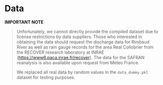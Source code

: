 # Data

**IMPORTANT NOTE**

> Unfortunately, we cannot directly provide the compiled dataset due to license restrictions by data suppliers. Those who interested in obtaining the data should request the discharge data for Rimbaud River as well as rain gauge records for the area Real Collobrier from the RECOVER research laboratory at INRAE (https://www6.paca.inrae.fr/recover). The data for the SAFRAN reanalysis is also available upon request from Meteo France.
> 
> We replaced all real data by random values in the `data_dummy.pkl` dataset for testing purposes. 